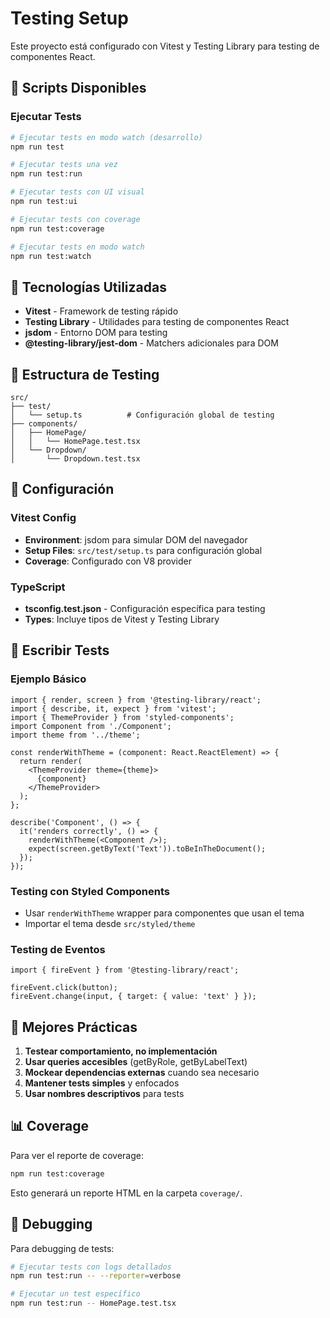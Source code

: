 # Testing Setup

Este proyecto está configurado con Vitest y Testing Library para testing de componentes React.

## 🚀 Scripts Disponibles

### Ejecutar Tests
```bash
# Ejecutar tests en modo watch (desarrollo)
npm run test

# Ejecutar tests una vez
npm run test:run

# Ejecutar tests con UI visual
npm run test:ui

# Ejecutar tests con coverage
npm run test:coverage

# Ejecutar tests en modo watch
npm run test:watch
```

## 🧪 Tecnologías Utilizadas

- **Vitest** - Framework de testing rápido
- **Testing Library** - Utilidades para testing de componentes React
- **jsdom** - Entorno DOM para testing
- **@testing-library/jest-dom** - Matchers adicionales para DOM

## 📁 Estructura de Testing

```
src/
├── test/
│   └── setup.ts          # Configuración global de testing
├── components/
│   ├── HomePage/
│   │   └── HomePage.test.tsx
│   └── Dropdown/
│       └── Dropdown.test.tsx
```

## 🔧 Configuración

### Vitest Config
- **Environment**: jsdom para simular DOM del navegador
- **Setup Files**: `src/test/setup.ts` para configuración global
- **Coverage**: Configurado con V8 provider

### TypeScript
- **tsconfig.test.json** - Configuración específica para testing
- **Types**: Incluye tipos de Vitest y Testing Library

## 📝 Escribir Tests

### Ejemplo Básico
```tsx
import { render, screen } from '@testing-library/react';
import { describe, it, expect } from 'vitest';
import { ThemeProvider } from 'styled-components';
import Component from './Component';
import theme from '../theme';

const renderWithTheme = (component: React.ReactElement) => {
  return render(
    <ThemeProvider theme={theme}>
      {component}
    </ThemeProvider>
  );
};

describe('Component', () => {
  it('renders correctly', () => {
    renderWithTheme(<Component />);
    expect(screen.getByText('Text')).toBeInTheDocument();
  });
});
```

### Testing con Styled Components
- Usar `renderWithTheme` wrapper para componentes que usan el tema
- Importar el tema desde `src/styled/theme`

### Testing de Eventos
```tsx
import { fireEvent } from '@testing-library/react';

fireEvent.click(button);
fireEvent.change(input, { target: { value: 'text' } });
```

## 🎯 Mejores Prácticas

1. **Testear comportamiento, no implementación**
2. **Usar queries accesibles** (getByRole, getByLabelText)
3. **Mockear dependencias externas** cuando sea necesario
4. **Mantener tests simples** y enfocados
5. **Usar nombres descriptivos** para tests

## 📊 Coverage

Para ver el reporte de coverage:
```bash
npm run test:coverage
```

Esto generará un reporte HTML en la carpeta `coverage/`.

## 🐛 Debugging

Para debugging de tests:
```bash
# Ejecutar tests con logs detallados
npm run test:run -- --reporter=verbose

# Ejecutar un test específico
npm run test:run -- HomePage.test.tsx
```

